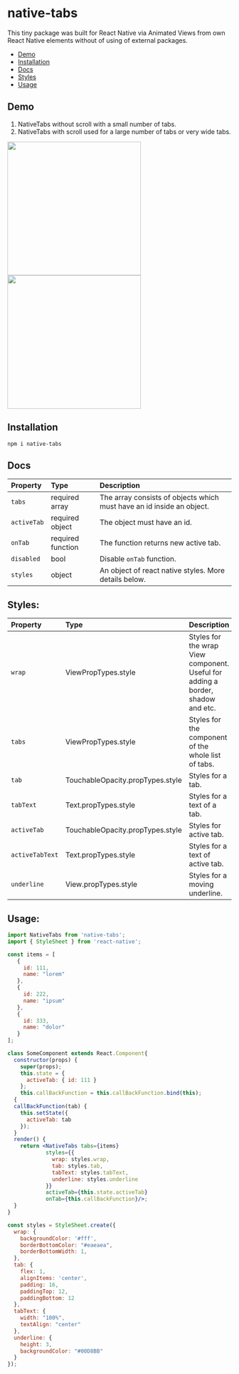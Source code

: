 # native-tabs

This tiny package was built for React Native via Animated Views from own React Native elements without of using of external packages.

* [Demo](#demo)
* [Installation](#installation)
* [Docs](#docs)
* [Styles](#styles)
* [Usage](#usage)

## Demo

1. NativeTabs without scroll with a small number of tabs.
2. NativeTabs with scroll used for a large number of tabs or very wide tabs.

<img src="https://s3-eu-west-1.amazonaws.com/njnest-opensource/npm/nativeTabs.gif" width="300">   <img src="https://s3-eu-west-1.amazonaws.com/njnest-opensource/npm/nativeTabsScroll.gif" width="300">


## Installation

```
npm i native-tabs
```


## Docs

Property | Type | Description
:---|:---|:---
`tabs` | required array | The array consists of objects which must have an id inside an object.
`activeTab` | required object | The object must have an id.
`onTab` | required function | The function returns new active tab.
`disabled` | bool | Disable `onTab` function.
`styles` | object | An object of react native styles. More details below.


## Styles:

Property | Type | Description
:---|:---|:---
`wrap` | ViewPropTypes.style | Styles for the wrap View component. Useful for adding a border, shadow and etc.
`tabs` | ViewPropTypes.style | Styles for the component of the whole list of tabs.
`tab` | TouchableOpacity.propTypes.style | Styles for a tab.
`tabText` | Text.propTypes.style | Styles for a text of a tab.
`activeTab` | TouchableOpacity.propTypes.style | Styles for active tab.
`activeTabText` | Text.propTypes.style | Styles for a text of active tab.
`underline` | View.propTypes.style | Styles for a moving underline.

## Usage:

```jsx
import NativeTabs from 'native-tabs';
import { StyleSheet } from 'react-native';

const items = [
   {
     id: 111,
     name: "lorem"
   },
   {
     id: 222,
     name: "ipsum"
   },
   {
     id: 333,
     name: "dolor"
   }
];

class SomeComponent extends React.Component{
  constructor(props) {
    super(props);
    this.state = {
      activeTab: { id: 111 }
    };
    this.callBackFunction = this.callBackFunction.bind(this);
  {
  callBackFunction(tab) {
    this.setState({
      activeTab: tab
    });
  }
  render() {
    return <NativeTabs tabs={items}
            styles={{
              wrap: styles.wrap,
              tab: styles.tab,
              tabText: styles.tabText,
              underline: styles.underline
            }}
            activeTab={this.state.activeTab}
            onTab={this.callBackFunction}/>;
  }
}

const styles = StyleSheet.create({
  wrap: {
    backgroundColor: '#fff',
    borderBottomColor: "#eaeaea",
    borderBottomWidth: 1,
  },
  tab: {
    flex: 1,
    alignItems: 'center',
    padding: 16,
    paddingTop: 12,
    paddingBottom: 12
  },
  tabText: {
    width: "100%",
    textAlign: "center"
  },
  underline: {
    height: 3,
    backgroundColor: "#00D8BB"
  }
});

```

